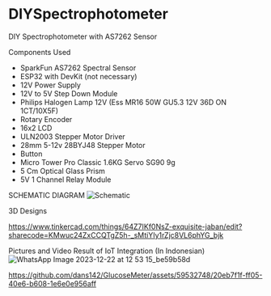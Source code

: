 # DIYSpectrophotometer
DIY Spectrophotometer with AS7262 Sensor

Components Used
- SparkFun AS7262 Spectral Sensor
- ESP32 with DevKit (not necessary)
- 12V Power Supply
- 12V to 5V Step Down Module
- Philips Halogen Lamp 12V (Ess MR16 50W GU5.3 12V 36D ON 1CT/10X5F)
- Rotary Encoder
- 16x2 LCD
- ULN2003 Stepper Motor Driver
- 28mm 5-12v 28BYJ48 Stepper Motor
- Button
- Micro Tower Pro Classic 1.6KG Servo SG90 9g
- 5 Cm Optical Glass Prism
- 5V 1 Channel Relay Module 

SCHEMATIC DIAGRAM
![Schematic](https://github.com/dans142/DIYSpectrophotometer/assets/59532748/541e443c-d332-47f6-8d36-1919e68b9926)

3D Designs

https://www.tinkercad.com/things/64Z7IKf0NsZ-exquisite-jaban/edit?sharecode=KMwuc24ZxCCQTgZ5h-_sMtiYIy1rZjc8VL6phYG_bjk

Pictures and Video Result of IoT Integration (In Indonesian)
![WhatsApp Image 2023-12-22 at 12 53 15_be59b58d](https://github.com/dans142/GlucoseMeter/assets/59532748/4483efc4-bdba-4524-8837-5cc99566e474)

https://github.com/dans142/GlucoseMeter/assets/59532748/20eb7f1f-ff05-40e6-b608-1e6e0e956aff



